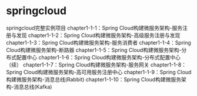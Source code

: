 # springcloud
springcloud完整实例项目
chapter1-1-1：Spring Cloud构建微服务架构-服务注册与发现
chapter1-1-2：Spring Cloud构建微服务架构-高级服务注册与发现
chapter1-1-3：Spring Cloud构建微服务架构-服务消费者
chapter1-1-4：Spring Cloud构建微服务架构-断路器
chapter1-1-5：Spring Cloud构建微服务架构-分布式配置中心
chapter1-1-6：Spring Cloud构建微服务架构-分布式配置中心（续）
chapter1-1-7：Spring Cloud构建微服务架构-服务网关
chapter1-1-8：Spring Cloud构建微服务架构-高可用服务注册中心
chapter1-1-9：Spring Cloud构建微服务架构-消息总线(Rabbit)
chapter1-1-10：Spring Cloud构建微服务架构-消息总线(Kafka) 
